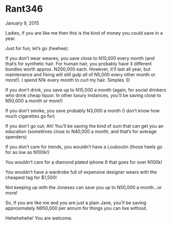 # Rant346


January 9, 2015

Ladies, if you are like me then this is the kind of money you could save in a year.

Just for fun; let’s go (heehee):

If you don’t wear weaves, you save close to N10,000 every month (and that’s for synthetic hair. For human hair, you probably have 3 different bundles worth approx. N200,000 each. However, it’ll last all year, but maintenance and fixing will still gulp all of N5,000 every other month or more!). 
I spend N1k every month to curl my hair. Simples :D

If you don’t drink, you save up to N15,000 a month (again, for social drinkers who drink cheap liquor. In other luxury instances, you’ll be saving close to N50,000 a month or more!)

If you don’t smoke, you save probably N3,000 a month (I don’t know how much cigarettes go for)

If you don’t go out; Ah! You’ll be saving the kind of sum that can get you an education (sometimes close to N40,000 a month, and that’s for average spenders)

If you don’t care for trends, you wouldn’t have a Louboutin (those heels go for as low as N100k!)

You wouldn’t care for a diamond plated iphone 6 that goes for over N100k!

You wouldn’t have a wardrobe full of expensive designer wears with the cheapest tag for $1,500!

Not keeping up with the Joneses can save you up to N50,000 a month...or more!

So, if you are like me and you are just a plain Jane, you’ll be saving approximately N950,000 per annum for things you can live without.

Hehehehehe! You are welcome.